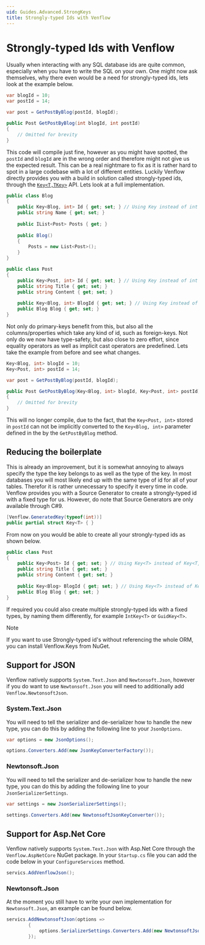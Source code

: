 ```yaml
---
uid: Guides.Advanced.StrongKeys
title: Strongly-typed Ids with Venflow
---
```


# Strongly-typed Ids with Venflow

Usually when interacting with any SQL database ids are quite common, especially when you have to write the SQL on your own. One might now ask themselves, why there even would be a need for strongly-typed ids, lets look at the example below.

```cs
var blogId = 10;
var postId = 14;

var post = GetPostByBlog(postId, blogId);

public Post GetPostByBlog(int blogId, int postId)
{
    // Omitted for brevity 
}
```

This code will compile just fine, however as you might have spotted, the `postId` and `blogId` are in the wrong order and therefore might not give us the expected result. This can be a real nightmare to fix as it is rather hard to spot in a large codebase with a lot of different entities. Luckily Venflow directly provides you with a build in solution called strongly-typed ids, through the [`Key<T,TKey>`](xref:Venflow.Key`2) API. Lets look at a full implementation.

```cs
public class Blog
{
    public Key<Blog, int> Id { get; set; } // Using Key instead of int
    public string Name { get; set; }
    
    public IList<Post> Posts { get; }
    
    public Blog()
    {
        Posts = new List<Post>();
    }
}

public class Post
{
    public Key<Post, int> Id { get; set; } // Using Key instead of int
    public string Title { get; set; }
    public string Content { get; set; }
    
    public Key<Blog, int> BlogId { get; set; } // Using Key instead of int
    public Blog Blog { get; set; }
}
```

Not only do primary-keys benefit from this, but also all the columns/properties which take any kind of id, such as foreign-keys. Not only do we now have type-safety, but also close to zero effort, since equality operators as well as implicit cast operators are predefined. Lets take the example from before and see what changes.

```cs
Key<Blog, int> blogId = 10;
Key<Post, int> postId = 14;

var post = GetPostByBlog(postId, blogId);

public Post GetPostByBlog(Key<Blog, int> blogId, Key<Post, int> postId)
{
    // Omitted for brevity 
}
```

This will no longer compile, due to the fact, that the  `Key<Post, int>` stored in `postId` can not be implicitly converted to the 
`Key<Blog, int>` parameter defined in the by the `GetPostByBlog` method.

## Reducing the boilerplate

This is already an improvement, but it is somewhat annoying to always specify the type the key belongs to as well as the type of the key. In most databases you will most likely end up with the same type of id for all of your tables. Therefor it is rather unnecessary to specify it every time in code. Venflow provides you with a Source Generator to create a strongly-typed id with a fixed type for us. However, do note that Source Generators are only available through C#9.

```cs
[Venflow.GeneratedKey(typeof(int))]
public partial struct Key<T> { }
```

From now on you would be able to create all your strongly-typed ids as shown below.

```cs
public class Post
{
    public Key<Post> Id { get; set; } // Using Key<T> instead of Key<T, TKey>
    public string Title { get; set; }
    public string Content { get; set; }
    
    public Key<Blog> BlogId { get; set; } // Using Key<T> instead of Key<T, TKey>
    public Blog Blog { get; set; }
}
```

If required you could also create multiple strongly-typed ids with a fixed types, by naming them differently, for example `IntKey<T>` or `GuidKey<T>`.

> [!NOTE] 
If you want to use Strongly-typed id's without referencing the whole ORM, you can install Venflow.Keys from NuGet.

## Support for JSON

Venflow natively supports `System.Text.Json` and `Newtonsoft.Json`, however if you do want to use `Newtonsoft.Json` you will need to additionally add `Venflow.NewtonsoftJson`.  

### System.Text.Json

You will need to tell the serializer and de-serializer how to handle the new type, you can do this by adding the following line to your `JsonOptions`.

```cs
var options = new JsonOptions();

options.Converters.Add(new JsonKeyConverterFactory());
```

### Newtonsoft.Json

You will need to tell the serializer and de-serializer how to handle the new type, you can do this by adding the following line to your `JsonSerializerSettings`.

```cs
var settings = new JsonSerializerSettings();

settings.Converters.Add(new NewtonsoftJsonKeyConverter());
```

## Support for Asp.Net Core

Venflow natively supports `System.Text.Json` with Asp.Net Core through the `Venflow.AspNetCore` NuGet package. In your `Startup.cs` file you can add the code below in your `ConfigureServices` method.

```cs
servics.AddVenflowJson();
```

### Newtonsoft.Json

At the moment you still have to write your own implementation for `Newtonsoft.Json`, an example can be found below.
```cs
servics.AddNewtonsoftJson(options =>
        {
            options.SerializerSettings.Converters.Add(new NewtonsoftJsonKeyConverter());
        });
```